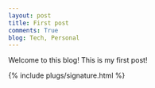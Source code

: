 ```yaml
---
layout: post
title: First post
comments: True
blog: Tech, Personal
---
```

Welcome to this blog! This is my first post!

{% include plugs/signature.html %}  
